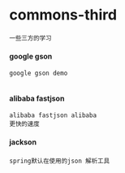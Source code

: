 # commons-third

```
一些三方的学习
```

#### google gson
```
google gson demo


```
#### alibaba fastjson
```
alibaba fastjson alibaba
更快的速度
```
#### jackson
```
spring默认在使用的json 解析工具
```
####
```

```

